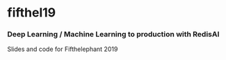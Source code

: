 # fifthel19
### Deep Learning / Machine Learning to production with RedisAI
Slides and code for Fifthelephant 2019

